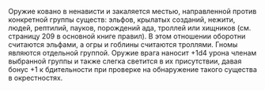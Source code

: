 Оружие ковано в ненависти и закаляется местью, направленной против конкретной группы существ: эльфов, крылатых созданий, нежити, людей, рептилий, пауков, порождений ада, троллей или хищников (см. страницу 209 в основной книге правил). В этом отношении оборотни считаются эльфами, а огры и гоблины считаются троллями. Гномы являются отдельной группой. Оружие врага наносит +1d4 урона членам выбранной группы и также слегка светится в их присутствии, давая бонус +1 к бдительности при проверке на обнаружение такого существа в окрестностях.
